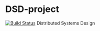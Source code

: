 # DSD-project
[![Build Status](https://travis-ci.org/PSakhanda/DSD-project.svg?branch=master)](https://travis-ci.org/PSakhanda/DSD-project)
Distributed Systems Design
